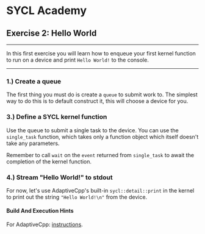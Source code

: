 # SYCL Academy

## Exercise 2: Hello World

---

In this first exercise you will learn how to enqueue your first kernel function
to run on a device and print `Hello World!` to the console.

---

### 1.) Create a queue

The first thing you must do is create a `queue` to submit work to. The simplest
way to do this is to default construct it, this will choose a device for you.

### 3.) Define a SYCL kernel function

Use the queue to submit a single task to the device.
You can use the `single_task` function, which takes only a function
object which itself doesn't take any parameters.

Remember to call `wait` on the `event` returned from `single_task` to await the
completion of the kernel function.

### 4.) Stream "Hello World!" to stdout

For now, let's use AdaptiveCpp's built-in `sycl::detail::print` in the kernel 
to print out the string `"Hello World!\n"` from the device.

#### Build And Execution Hints

For AdaptiveCpp: [instructions](../adaptivecpp.md).
